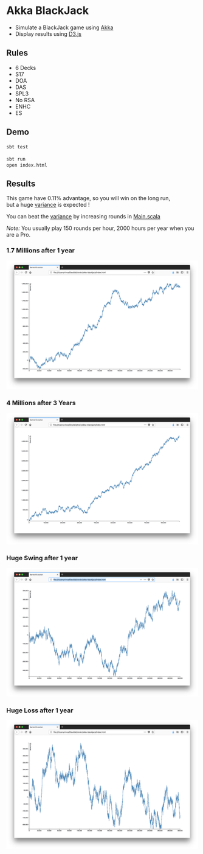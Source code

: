 # Akka BlackJack

* Simulate a BlackJack game using [Akka](https://akka.io)
* Display results using [D3.js](https://d3js.org)


## Rules

* 6 Decks
* S17
* DOA
* DAS
* SPL3
* No RSA
* ENHC
* ES


## Demo

    sbt test
    
    sbt run
    open index.html


## Results

This game have 0.11% advantage, so you will win on the long run,     
but a huge [variance](https://en.wikipedia.org/wiki/Variance) is expected !   

You can beat the [variance](https://en.wikipedia.org/wiki/Variance) by increasing rounds in [Main.scala](src/main/scala/fr/dailybrain/akka/blackjack/Main.scala)    

*Note:* You usually play 150 rounds per hour, 2000 hours per year when you are a Pro.


### 1.7 Millions after 1 year 
![One Million](src/main/resources/assets/one-million.png)

### 4 Millions after 3 Years
![Long Run](src/main/resources/assets/long-run.png)

### Huge Swing after 1 year
![Huge Win](src/main/resources/assets/huge-swing.png)

### Huge Loss after 1 year
![Huge Loss](src/main/resources/assets/huge-loss.png)

